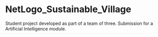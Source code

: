 # NetLogo_Sustainable_Village
 Student project developed as part of a team of three. Submission for a Artificial Intelligence module.
